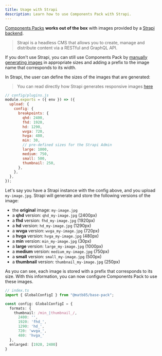 ```yaml
---
title: Usage with Strapi
description: Learn how to use Components Pack with Strapi.
---
```


[Components Packs](https://github.com/Matb85/components-pack) **works out of the box** with images provided by a [Strapi backend](https://strapi.io).

> Strapi is a headless CMS that allows you to create, manage and distribute content via a RESTful and GraphQL API.

If you don't use Strapi, you can still use Components Pack by [manually generating images](/components-pack/start/preparing-images/) in appropriate sizes and adding a prefix to the image name that corresponds to its width.

In Strapi, the user can define the sizes of the images that are generated:

> You can read directly how Strapi generates responsive images [here](https://docs.strapi.io/dev-docs/plugins/upload#responsive-images)

```js
// config/plugins.js
module.exports = ({ env }) => ({
  upload: {
    config: {
      breakpoints: {
        qhd: 2400,
        fhd: 1920,
        hd: 1290,
        wvga: 720,
        hvga: 480,
        min: 30,
        // pre-defined sizes for the Strapi Admin
        large: 1000,
        medium: 750,
        small: 500,
        thumbnail: 250,
      },
    },
  },
});
```

Let's say you have a Strapi instance with the config above, and you upload `my-image.jpg`. Strapi will generate and store the following versions of the image:

- the **original** image: `my-image.jpg`
- a **qhd** version: `qhd_my-image.jpg` (2400px)
- a **fhd** version: `fhd_my-image.jpg` (1920px)
- a **hd** version: `hd_my-image.jpg` (1290px)
- a **wvga** version: `wvga_my-image.jpg` (720px)
- a **hvga** version: `hvga_my-image.jpg` (480px)
- a **min** version: `min_my-image.jpg` (30px)
- a **large** version: `large_my-image.jpg` (1000px)
- a **medium** version: `medium_my-image.jpg` (750px)
- a **small** version: `small_my-image.jpg` (500px)
- a **thumbnail** version: `thumbnail_my-image.jpg` (250px)

As you can see, each image is stored with a prefix that corresponds to its size. With this information, you can now configure Components Pack to use these images.

```ts
// index.ts
import { GlobalConfigI } from "@matb85/base-pack";

const config: GlobalConfigI = {
  formats: {
    thumbnail: /min_|thumbnail_/,
      2400: '',
      1920: 'fhd_',
      1290: 'hd_',
      720: 'wvga_',
      480: 'hvga_'
  },
  enlarged: [1920, 2400]
}
```